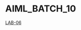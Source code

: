 # AIML_BATCH_10
[LAB-06](https://github.com/shivakumarthaduri/AIML_BATCH_10/blob/main/Lab03_AIML.ipynb)

